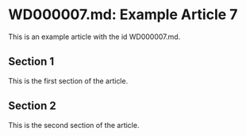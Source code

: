 # WD000007.md: Example Article 7

This is an example article with the id WD000007.md.
## Section 1

This is the first section of the article.
## Section 2

This is the second section of the article.

